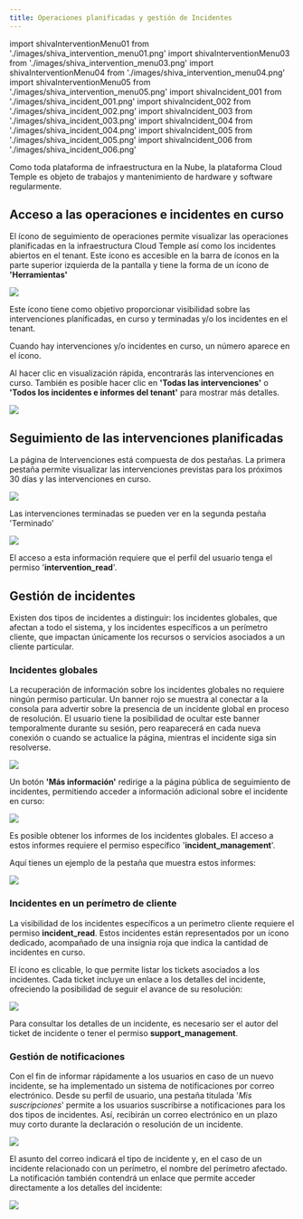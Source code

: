 ```yaml
---
title: Operaciones planificadas y gestión de Incidentes
---
```

import shivaInterventionMenu01 from './images/shiva_intervention_menu01.png'
import shivaInterventionMenu03 from './images/shiva_intervention_menu03.png'
import shivaInterventionMenu04 from './images/shiva_intervention_menu04.png'
import shivaInterventionMenu05 from './images/shiva_intervention_menu05.png'
import shivaIncident_001 from './images/shiva_incident_001.png'
import shivaIncident_002 from './images/shiva_incident_002.png'
import shivaIncident_003 from './images/shiva_incident_003.png'
import shivaIncident_004 from './images/shiva_incident_004.png'
import shivaIncident_005 from './images/shiva_incident_005.png'
import shivaIncident_006 from './images/shiva_incident_006.png'


Como toda plataforma de infraestructura en la Nube, la plataforma Cloud Temple es objeto de trabajos y mantenimiento de hardware y software regularmente.

## Acceso a las operaciones e incidentes en curso

El ícono de seguimiento de operaciones permite visualizar las operaciones planificadas en la infraestructura Cloud Temple así como los incidentes abiertos en el tenant. Este ícono es accesible en la barra de íconos en la parte superior izquierda de la pantalla y tiene la forma de un ícono de __'Herramientas'__

<img src={shivaInterventionMenu01} />

Este ícono tiene como objetivo proporcionar visibilidad sobre las intervenciones planificadas, en curso y terminadas y/o los incidentes en el tenant.

Cuando hay intervenciones y/o incidentes en curso, un número aparece en el ícono.

Al hacer clic en visualización rápida, encontrarás las intervenciones en curso. También es posible hacer clic en __'Todas las intervenciones'__ o __'Todos los incidentes e informes del tenant'__ para mostrar más detalles.

<img src={shivaInterventionMenu03} />

## Seguimiento de las intervenciones planificadas

La página de Intervenciones está compuesta de dos pestañas. La primera pestaña permite visualizar las intervenciones previstas para los próximos 30 días y las intervenciones en curso.

<img src={shivaInterventionMenu04} />

Las intervenciones terminadas se pueden ver en la segunda pestaña 'Terminado'

<img src={shivaInterventionMenu05} />

El acceso a esta información requiere que el perfil del usuario tenga el permiso '**intervention_read**'.

## Gestión de incidentes

Existen dos tipos de incidentes a distinguir: los incidentes globales, que afectan a todo el sistema, y los incidentes específicos a un perímetro cliente, que impactan únicamente los recursos o servicios asociados a un cliente particular.

### Incidentes globales

La recuperación de información sobre los incidentes globales no requiere ningún permiso particular. Un banner rojo se muestra al conectar a la consola para advertir sobre la presencia de un incidente global en proceso de resolución. El usuario tiene la posibilidad de ocultar este banner temporalmente durante su sesión, pero reaparecerá en cada nueva conexión o cuando se actualice la página, mientras el incidente siga sin resolverse.

<img src={shivaIncident_001} />

Un botón __'Más información'__ redirige a la página pública de seguimiento de incidentes, permitiendo acceder a información adicional sobre el incidente en curso:

<img src={shivaIncident_002} />

Es posible obtener los informes de los incidentes globales. El acceso a estos informes requiere el permiso específico '**incident_management**'.

Aquí tienes un ejemplo de la pestaña que muestra estos informes:

<img src={shivaIncident_003} />

### Incidentes en un perímetro de cliente

La visibilidad de los incidentes específicos a un perímetro cliente requiere el permiso **incident_read**. Estos incidentes están representados por un ícono dedicado, acompañado de una insignia roja que indica la cantidad de incidentes en curso.

El ícono es clicable, lo que permite listar los tickets asociados a los incidentes. Cada ticket incluye un enlace a los detalles del incidente, ofreciendo la posibilidad de seguir el avance de su resolución:

<img src={shivaIncident_004} />

Para consultar los detalles de un incidente, es necesario ser el autor del ticket de incidente o tener el permiso **support_management**.

### Gestión de notificaciones

Con el fin de informar rápidamente a los usuarios en caso de un nuevo incidente, se ha implementado un sistema de notificaciones por correo electrónico. Desde su perfil de usuario, una pestaña titulada '*Mis suscripciones*' permite a los usuarios suscribirse a notificaciones para los dos tipos de incidentes. Así, recibirán un correo electrónico en un plazo muy corto durante la declaración o resolución de un incidente.

<img src={shivaIncident_005} />

El asunto del correo indicará el tipo de incidente y, en el caso de un incidente relacionado con un perímetro, el nombre del perímetro afectado. La notificación también contendrá un enlace que permite acceder directamente a los detalles del incidente:

<img src={shivaIncident_006} />